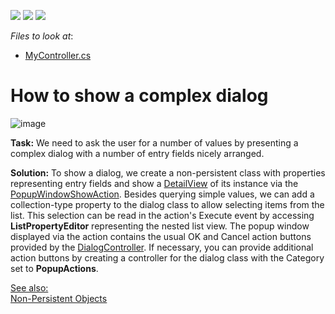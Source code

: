 <!-- default badges list -->
![](https://img.shields.io/endpoint?url=https://codecentral.devexpress.com/api/v1/VersionRange/128593301/22.2.4%2B)
[![](https://img.shields.io/badge/Open_in_DevExpress_Support_Center-FF7200?style=flat-square&logo=DevExpress&logoColor=white)](https://supportcenter.devexpress.com/ticket/details/E5067)
[![](https://img.shields.io/badge/📖_How_to_use_DevExpress_Examples-e9f6fc?style=flat-square)](https://docs.devexpress.com/GeneralInformation/403183)
<!-- default badges end -->
<!-- default file list -->
*Files to look at*:


* [MyController.cs](./CS/EFCore/ComplexDialogEF/ComplexDialogEF.Module/Controllers/MyController.cs ) 
<!-- default file list end -->
# How to show a complex dialog

![image](https://user-images.githubusercontent.com/14300209/229573300-ecc21bd7-51e2-4cd9-bf34-cc6c73622efb.png)


<p><strong>Task:</strong> We need to ask the user for a number of values by presenting a complex dialog with a number of entry fields nicely arranged.</p>
<p><strong>Solution:</strong> To show a dialog, we create a non-persistent class with properties representing entry fields and show a <a href="https://documentation.devexpress.com/eXpressAppFramework/clsDevExpressExpressAppDetailViewtopic.aspx">DetailView</a> of its instance via the <a href="https://docs.devexpress.com/eXpressAppFramework/402158/getting-started/in-depth-tutorial-blazor/add-actions-menu-commands/add-an-action-that-displays-a-pop-up-window?p=netstandard">PopupWindowShowAction</a>. Besides querying simple values, we can add a collection-type property to the dialog class to allow selecting items from the list. This selection can be read in the action's Execute event by accessing <strong>ListPropertyEditor</strong> representing the nested list view. The popup window displayed via the action contains the usual OK and Cancel action buttons provided by the <a href="https://documentation.devexpress.com/eXpressAppFramework/clsDevExpressExpressAppSystemModuleDialogControllertopic.aspx">DialogController</a>. If necessary, you can provide additional action buttons by creating a controller for the dialog class with the Category set to <strong>PopupActions</strong>.</p>

<p><u>See also:<br><a href="https://documentation.devexpress.com/eXpressAppFramework/CustomDocument116516.aspx">Non-Persistent Objects</a><br></u></p>

<br/>


